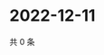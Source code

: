# 2022-12-11

共 0 条

<!-- BEGIN WEIBO -->
<!-- 最后更新时间 Sun Dec 11 2022 18:13:58 GMT+0800 (China Standard Time) -->

<!-- END WEIBO -->
